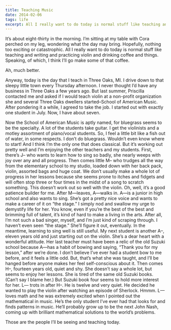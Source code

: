 ```yaml
---
title: Teaching Music
date: 2014-02-06
tags: life
excerpt: All I really want to do today is normal stuff like teaching and writing and practicing violin and drinking coffee and things.
---
```


It’s about eight-thirty in the morning. I’m sitting at my table with Cora perched on my leg, wondering what the day may bring. Hopefully, nothing too exciting or catastrophic. All I really want to do today is normal stuff like teaching and writing and practicing violin and drinking coffee and things. Speaking, of which, I think I’ll go make some of that coffee.

Ah, much better.

Anyway, today is the day that I teach in Three Oaks, MI. I drive down to that sleepy little town every Thursday afternoon. I never thought I’d have any business in Three Oaks a few years ago. But last summer, Priscilla contacted me and asked if I would teach violin at a non-profit organization she and several Three Oaks dwellers started–School of American Music. After pondering it a while, I agreed to take the job. I started out with exactly one student in July. Now, I have about seven.

Now the School of American Music is aptly named, for bluegrass seems to be the specialty. A lot of the students take guitar. I get the violinists and a motley assortment of piano/vocal students.  So, I feel a little bit like a fish out of water, in some respects. I don’t do bluegrass. Wouldn’t even know where to start! And I think I’m the only one that does classical. But it’s working out pretty well and I’m enjoying the other teachers and my students. First, there’s J–  who wants to learn how to sing so badly, she nearly weeps with joy over any and all progress. Then comes little M– who trudges all the way from the elementary school to my studio, loaded down with her back pack, violin, assorted bags and huge coat. We don’t usually make a whole lot of progress in her lessons because she seems prone to itches and fidgets and will often stop three or four times in the midst of a song to scratch something. This doesn’t work out so well with the violin. Oh, well, it’s a good patience builder for me. After M—leaves, A—walks in. A—is a junior in high school and also wants to sing. She’s got a pretty nice voice and wants to make a career of it on “the stage.” I simply nod and swallow my urge to demystify life for her. You know, even if you’re the best of the best and brimming full of talent, it’s kind of hard to make a living in the arts. After all, I’m not such a bad singer, myself, and I’m just kind of scraping through. I haven’t even seen “the stage.” She’ll figure it out, eventually. In the meantime, learning to sing well is still useful. My next student is another A–, eleven years old and just starting out on the violin. She’s a dear heart with a wonderful attitude. Her last teacher must have been a relic of the old Suzuki school because A—has a habit of bowing and saying, “Thank you for my lesson,” after we’re done. I don’t believe I’ve ever had a student bow to me before, and it feels a little odd. But, that’s what she was taught, and I’ll be hanged before anyone makes her feel self-conscious about it. Then comes H–, fourteen years old, quiet and shy. She doesn’t say a whole lot, but seems to enjoy her lessons. She is tired of the same old Suzuki books. (Can’t say I blame her.) But Suzuki book four seems to hold more interest for her. L— trots in after H–. He is twelve and very quiet. He decided he wanted to play the violin after watching an episode of Sherlock. Hmmm. L—loves math and he was extremely excited when I pointed out the mathematical in music. He’s the only student I’ve ever had that looks for and finds patterns in music. He’ll probably grow up to be the next John Nash, coming up with brilliant mathematical solutions to the world’s problems.

Those are the people I’ll be seeing and teaching today.

